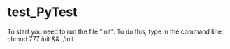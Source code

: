 # test_PyTest
To start you need to run the file "init". 
To do this, type in the command line:
chmod 777 init && ./init
